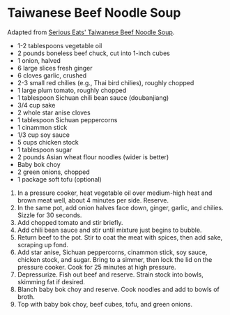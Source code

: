 # Taiwanese Beef Noodle Soup

Adapted from [Serious Eats' Taiwanese Beef Noodle Soup](http://www.seriouseats.com/recipes/2014/01/taiwan-eats-taiwanese-beef-noodle-soup-recipe.html).

- 1-2 tablespoons vegetable oil
- 2 pounds boneless beef chuck, cut into 1-inch cubes
- 1 onion, halved
- 6 large slices fresh ginger
- 6 cloves garlic, crushed
- 2-3 small red chilies (e.g., Thai bird chilies), roughly chopped
- 1 large plum tomato, roughly chopped
- 1 tablespoon Sichuan chili bean sauce (doubanjiang)
- 3/4 cup sake
- 2 whole star anise cloves
- 1 tablespoon Sichuan peppercorns
- 1 cinammon stick
- 1/3 cup soy sauce
- 5 cups chicken stock
- 1 tablespoon sugar
- 2 pounds Asian wheat flour noodles (wider is better)
- Baby bok choy
- 2 green onions, chopped
- 1 package soft tofu (optional)

1. In a pressure cooker, heat vegetable oil over medium-high heat and brown meat well, about 4 minutes per side. Reserve.
2. In the same pot, add onion halves face down, ginger, garlic, and chilies. Sizzle for 30 seconds.
3. Add chopped tomato and stir briefly.
4. Add chili bean sauce and stir until mixture just begins to bubble.
5. Return beef to the pot. Stir to coat the meat with spices, then add sake, scraping up fond.
6. Add star anise, Sichuan peppercorns, cinammon stick, soy sauce, chicken stock, and sugar. Bring to a simmer, then lock the lid on the pressure cooker. Cook for 25 minutes at high pressure.
7. Depressurize. Fish out beef and reserve. Strain stock into bowls, skimming fat if desired.
8. Blanch baby bok choy and reserve. Cook noodles and add to bowls of broth.
9. Top with baby bok choy, beef cubes, tofu, and green onions.
